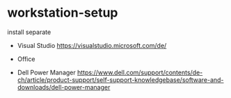 # workstation-setup

 install separate
 - Visual Studio
 https://visualstudio.microsoft.com/de/
 - Office
 
 - Dell Power Manager
 https://www.dell.com/support/contents/de-ch/article/product-support/self-support-knowledgebase/software-and-downloads/dell-power-manager